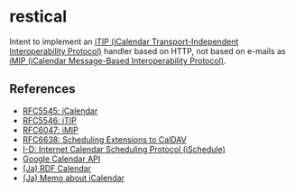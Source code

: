 restical
=========

Intent to implement an [iTIP (iCalendar Transport-Independent Interoperability Protocol)](https://tools.ietf.org/html/rfc5546) handler based on HTTP, not based on e-mails as [iMIP (iCalendar Message-Based Interoperability Protocol)](https://tools.ietf.org/html/rfc6047).

References
-----------

- [RFC5545: iCalendar](https://tools.ietf.org/html/rfc5545)
- [RFC5546: iTIP](https://tools.ietf.org/html/rfc5546)
- [RFC6047: iMIP](https://tools.ietf.org/html/rfc6047)
- [RFC6638: Scheduling Extensions to CalDAV](https://tools.ietf.org/html/rfc6638)
- [I-D: Internet Calendar Scheduling Protocol (iSchedule)](https://tools.ietf.org/html/draft-desruisseaux-ischedule-05)
- [Google Calendar API](https://developers.google.com/google-apps/calendar/?csw=1)
- [(Ja) RDF Calendar](http://www.kanzaki.com/docs/sw/rdf-calendar.html)
- [(Ja) Memo about iCalendar](http://www.asahi-net.or.jp/~CI5M-NMR/iCal)
